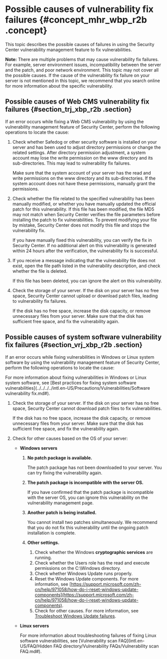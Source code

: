 # Possible causes of vulnerability fix failures {#concept_mhr_wbp_r2b .concept}

This topic describes the possible causes of failures in using the Security Center vulnerability management feature to fix vulnerabilities.

**Note:** There are multiple problems that may cause vulnerability fix failures. For example, server environment issues, incompatibility between the server and the patch, and poor network environment. This topic may not cover all the possible causes. If the cause of the vulnerability fix failure on your server is not mentioned in this topic, we recommend that you search online for more information about the specific vulnerability.

## Possible causes of Web CMS vulnerability fix failures {#section_trj_xbp_r2b .section}

If an error occurs while fixing a Web CMS vulnerability by using the vulnerability management feature of Security Center, perform the following operations to locate the cause:

1.  Check whether Safedog or other security software is installed on your server and has been used to adjust directory permissions or change the related settings. After directory permission adjustment, a system account may lose the write permission on the www directory and its sub-directories. This may lead to vulnerability fix failures.

    Make sure that the system account of your server has the read and write permissions on the www directory and its sub-directories. If the system account does not have these permissions, manually grant the permissions.

2.  Check whether the file related to the specified vulnerability has been manually modified, or whether you have manually updated the official patch for this vulnerability. If this file has been modified, the file MD5 may not match when Security Center verifies the file parameters before installing the patch to fix vulnerabilities. To prevent modifying your file by mistake, Security Center does not modify this file and stops the vulnerability fix.

    If you have manually fixed this vulnerability, you can verify the fix in Security Center. If no additional alert on this vulnerability is generated within 24 hours after the verification, the vulnerability fix is successful.

3.  If you receive a message indicating that the vulnerability file does not exist, open the file path listed in the vulnerability description, and check whether the file is deleted.

    If this file has been deleted, you can ignore the alert on this vulnerability.

4.  Check the storage of your server. If the disk on your server has no free space, Security Center cannot upload or download patch files, leading to vulnerability fix failures.

    If the disk has no free space, increase the disk capacity, or remove unnecessary files from your server. Make sure that the disk has sufficient free space, and fix the vulnerability again.


## Possible causes of system software vulnerability fix failures {#section_vrj_xbp_r2b .section}

If an error occurs while fixing vulnerabilities in Windows or Linux system software by using the vulnerability management feature of Security Center, perform the following operations to locate the cause:

For more information about fixing vulnerabilities in Windows or Linux system software, see [Best practices for fixing system software vulnerabilities](../../../../intl.en-US/Precautions/Vulnerabilities/Software vulnerability fix.md#).

1.  Check the storage of your server. If the disk on your server has no free space, Security Center cannot download patch files to fix vulnerabilities.

    If the disk has no free space, increase the disk capacity, or remove unnecessary files from your server. Make sure that the disk has sufficient free space, and fix the vulnerability again.

2.  Check for other causes based on the OS of your server:
    -   **Windows servers**
        1.  **No patch package is available.**

            The patch package has not been downloaded to your server. You can try fixing the vulnerability again.

        2.  **The patch package is incompatible with the server OS.**

            If you have confirmed that the patch package is incompatible with the server OS, you can ignore this vulnerability on the vulnerability management page.

        3.  **Another patch is being installed.**

            You cannot install two patches simultaneously. We recommend that you do not fix this vulnerability until the ongoing patch installation is complete.

        4.  **Other settings.**
            1.  Check whether the Windows **cryptographic services** are running.
            2.  Check whether the Users role has the read and execute permissions on the C:\\Windows directory.
            3.  Check whether Windows Update runs properly.
            4.  Reset the Windows Update components. For more information, see [https://support.microsoft.com/zh-cn/help/971058/how-do-i-reset-windows-update-components](https://support.microsoft.com/zh-cn/help/971058/how-do-i-reset-windows-update-components).
            5.  Check for other causes. For more information, see [Troubleshoot Windows Update failures](https://help.aliyun.com/document_detail/41053.html).
    -   **Linux servers**

        For more information about troubleshooting failures of fixing Linux software vulnerabilities, see [Vulnerability scan FAQ](intl.en-US/FAQ/Hidden FAQ directory/Vulnerability FAQs/Vulnerability scan FAQ.md#).


